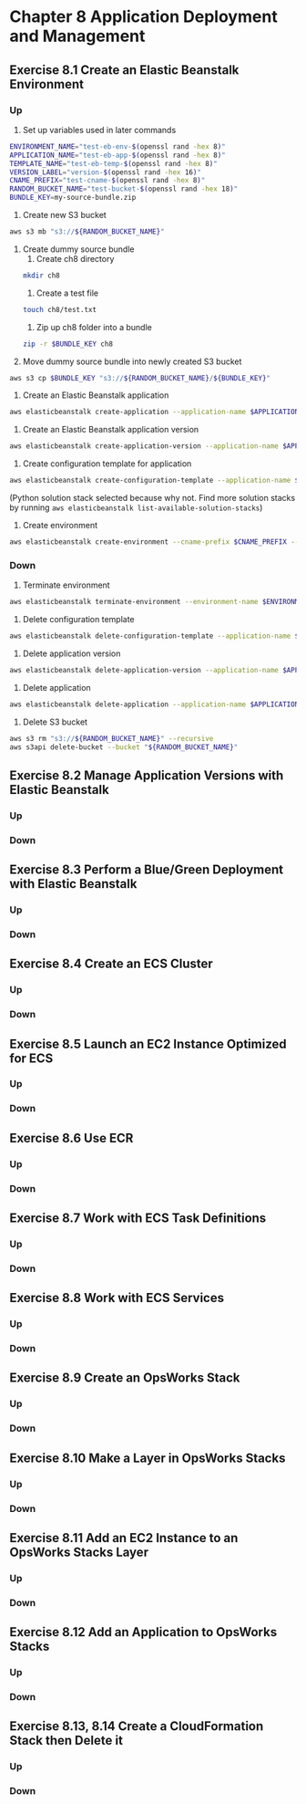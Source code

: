 # Chapter 8 Application Deployment and Management

## Exercise 8.1 Create an Elastic Beanstalk Environment
### Up
1. Set up variables used in later commands
```sh
ENVIRONMENT_NAME="test-eb-env-$(openssl rand -hex 8)"
APPLICATION_NAME="test-eb-app-$(openssl rand -hex 8)"
TEMPLATE_NAME="test-eb-temp-$(openssl rand -hex 8)"
VERSION_LABEL="version-$(openssl rand -hex 16)"
CNAME_PREFIX="test-cname-$(openssl rand -hex 8)"
RANDOM_BUCKET_NAME="test-bucket-$(openssl rand -hex 18)"
BUNDLE_KEY=my-source-bundle.zip
```
1. Create new S3 bucket
```sh
aws s3 mb "s3://${RANDOM_BUCKET_NAME}"
```
1. Create dummy source bundle
    1. Create ch8 directory
    ```sh
    mkdir ch8
    ```
    1. Create a test file
    ```sh
    touch ch8/test.txt
    ```
    1. Zip up ch8 folder into a bundle
    ```sh
    zip -r $BUNDLE_KEY ch8
    ```
1. Move dummy source bundle into newly created S3 bucket
```sh
aws s3 cp $BUNDLE_KEY "s3://${RANDOM_BUCKET_NAME}/${BUNDLE_KEY}"
```
1. Create an Elastic Beanstalk application
```sh
aws elasticbeanstalk create-application --application-name $APPLICATION_NAME
```
1. Create an Elastic Beanstalk application version
```sh
aws elasticbeanstalk create-application-version --application-name $APPLICATION_NAME --version-label $VERSION_LABEL --source-bundle S3Bucket=$RANDOM_BUCKET_NAME,S3Key=$BUNDLE_KEY
```
1. Create configuration template for application
```sh
aws elasticbeanstalk create-configuration-template --application-name $APPLICATION_NAME --template-name $TEMPLATE_NAME --solution-stack-name "64bit Amazon Linux 2018.03 v2.7.3 running Python 3.6"
```
(Python solution stack selected because why not. Find more solution stacks by running `aws elasticbeanstalk list-available-solution-stacks`)
1. Create environment
```sh
aws elasticbeanstalk create-environment --cname-prefix $CNAME_PREFIX --application-name $APPLICATION_NAME --template-name $TEMPLATE_NAME --version-label $VERSION_LABEL --environment-name $ENVIRONMENT_NAME
```
### Down
1. Terminate environment
```sh
aws elasticbeanstalk terminate-environment --environment-name $ENVIRONMENT_NAME
```
1. Delete configuration template
```sh
aws elasticbeanstalk delete-configuration-template --application-name $APPLICATION_NAME --template-name $TEMPLATE_NAME
```
1. Delete application version
```sh
aws elasticbeanstalk delete-application-version --application-name $APPLICATION_NAME --version-label $VERSION_LABEL
```
1. Delete application
```sh
aws elasticbeanstalk delete-application --application-name $APPLICATION_NAME
```
1. Delete S3 bucket
```sh
aws s3 rm "s3://${RANDOM_BUCKET_NAME}" --recursive
aws s3api delete-bucket --bucket "${RANDOM_BUCKET_NAME}"
```

## Exercise 8.2 Manage Application Versions with Elastic Beanstalk
### Up
### Down

## Exercise 8.3 Perform a Blue/Green Deployment with Elastic Beanstalk
### Up
### Down

## Exercise 8.4 Create an ECS Cluster
### Up
### Down

## Exercise 8.5 Launch an EC2 Instance Optimized for ECS
### Up
### Down

## Exercise 8.6 Use ECR
### Up
### Down

## Exercise 8.7 Work with ECS Task Definitions
### Up
### Down

## Exercise 8.8 Work with ECS Services
### Up
### Down

## Exercise 8.9 Create an OpsWorks Stack
### Up
### Down

## Exercise 8.10 Make a Layer in OpsWorks Stacks
### Up
### Down

## Exercise 8.11 Add an EC2 Instance to an OpsWorks Stacks Layer
### Up
### Down

## Exercise 8.12 Add an Application to OpsWorks Stacks
### Up
### Down

## Exercise 8.13, 8.14 Create a CloudFormation Stack then Delete it
### Up
### Down


